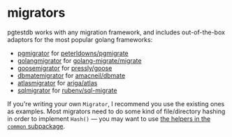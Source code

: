 # migrators

pgtestdb works with any migration framework, and includes out-of-the-box
adaptors for the most popular golang frameworks:

- [pgmigrator](./pgmigrator/) for [peterldowns/pgmigrate](https://github.com/peterldowns/pgmigrate)
- [golangmigrator](./golangmigrator/) for [golang-migrate/migrate](https://github.com/golang-migrate/migrate)
- [goosemigrator](./goosemigrator/) for [pressly/goose](https://github.com/pressly/goose)
- [dbmatemigrator](./dbmatemigrator/) for [amacneil/dbmate](https://github.com/amacneil/dbmate)
- [atlasmigrator](./atlasmigrator/) for [ariga/atlas](https://github.com/ariga/atlas)
- [sqlmigrator](./sqlmigrator/) for [rubenv/sql-migrate](https://github.com/rubenv/sql-migrate)

If you're writing your own `Migrator`, I recommend you use the existing ones
as examples. Most migrators need to do some kind of file/directory hashing in
order to implement `Hash()` &mdash; you may want to use [the helpers in the
`common` subpackage](./common).

